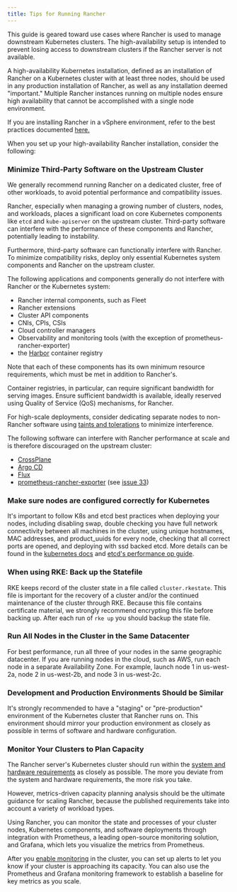 ```yaml
---
title: Tips for Running Rancher
---
```


<head>
  <link rel="canonical" href="https://ranchermanager.docs.rancher.com/reference-guides/best-practices/rancher-server/tips-for-running-rancher"/>
</head>

This guide is geared toward use cases where Rancher is used to manage downstream Kubernetes clusters. The high-availability setup is intended to prevent losing access to downstream clusters if the Rancher server is not available.

A high-availability Kubernetes installation, defined as an installation of Rancher on a Kubernetes cluster with at least three nodes, should be used in any production installation of Rancher, as well as any installation deemed "important." Multiple Rancher instances running on multiple nodes ensure high availability that cannot be accomplished with a single node environment.

If you are installing Rancher in a vSphere environment, refer to the best practices documented [here.](on-premises-rancher-in-vsphere.md)

When you set up your high-availability Rancher installation, consider the following:

### Minimize Third-Party Software on the Upstream Cluster

We generally recommend running Rancher on a dedicated cluster, free of other workloads, to avoid potential performance and compatibility issues.

Rancher, especially when managing a growing number of clusters, nodes, and workloads, places a significant load on core Kubernetes components like `etcd` and `kube-apiserver` on the upstream cluster. Third-party software can interfere with the performance of these components and Rancher, potentially leading to instability.

Furthermore, third-party software can functionally interfere with Rancher. To minimize compatibility risks, deploy only essential Kubernetes system components and Rancher on the upstream cluster.

The following applications and components generally do not interfere with Rancher or the Kubernetes system:
 * Rancher internal components, such as Fleet
 * Rancher extensions
 * Cluster API components
 * CNIs, CPIs, CSIs
 * Cloud controller managers
 * Observability and monitoring tools (with the exception of prometheus-rancher-exporter)
 * the [Harbor](https://goharbor.io/) container registry

Note that each of these components has its own minimum resource requirements, which must be met in addition to Rancher's.

Container registries, in particular, can require significant bandwidth for serving images. Ensure sufficient bandwidth is available, ideally reserved using Quality of Service (QoS) mechanisms, for Rancher.

For high-scale deployments, consider dedicating separate nodes to non-Rancher software using [taints and tolerations](https://kubernetes.io/docs/concepts/scheduling-eviction/taint-and-toleration/) to minimize interference.

The following software can interfere with Rancher performance at scale and is therefore discouraged on the upstream cluster:
 * [CrossPlane](https://www.crossplane.io/)
 * [Argo CD](https://argoproj.github.io/cd/)
 * [Flux](https://fluxcd.io/)
 * [prometheus-rancher-exporter](https://github.com/David-VTUK/prometheus-rancher-exporter) (see [issue 33](https://github.com/David-VTUK/prometheus-rancher-exporter/issues/33))

### Make sure nodes are configured correctly for Kubernetes
It's important to follow K8s and etcd best practices when deploying your nodes, including disabling swap, double checking you have full network connectivity between all machines in the cluster, using unique hostnames, MAC addresses, and product_uuids for every node, checking that all correct ports are opened, and deploying with ssd backed etcd. More details can be found in the [kubernetes docs](https://kubernetes.io/docs/setup/production-environment/tools/kubeadm/install-kubeadm/#before-you-begin) and [etcd's performance op guide](https://etcd.io/docs/v3.5/op-guide/performance/).

### When using RKE: Back up the Statefile
RKE keeps record of the cluster state in a file called `cluster.rkestate`. This file is important for the recovery of a cluster and/or the continued maintenance of the cluster through RKE. Because this file contains certificate material, we strongly recommend encrypting this file before backing up. After each run of `rke up` you should backup the state file.

### Run All Nodes in the Cluster in the Same Datacenter
For best performance, run all three of your nodes in the same geographic datacenter. If you are running nodes in the cloud, such as AWS, run each node in a separate Availability Zone. For example, launch node 1 in us-west-2a, node 2 in us-west-2b, and node 3 in us-west-2c.

### Development and Production Environments Should be Similar
It's strongly recommended to have a "staging" or "pre-production" environment of the Kubernetes cluster that Rancher runs on. This environment should mirror your production environment as closely as possible in terms of software and hardware configuration.

### Monitor Your Clusters to Plan Capacity
The Rancher server's Kubernetes cluster should run within the [system and hardware requirements](../../../getting-started/installation-and-upgrade/installation-requirements/installation-requirements.md) as closely as possible. The more you deviate from the system and hardware requirements, the more risk you take.

However, metrics-driven capacity planning analysis should be the ultimate guidance for scaling Rancher, because the published requirements take into account a variety of workload types.

Using Rancher, you can monitor the state and processes of your cluster nodes, Kubernetes components, and software deployments through integration with Prometheus, a leading open-source monitoring solution, and Grafana, which lets you visualize the metrics from Prometheus.

After you [enable monitoring](../../../integrations-in-rancher/monitoring-and-alerting/monitoring-and-alerting.md) in the cluster, you can set up alerts to let you know if your cluster is approaching its capacity. You can also use the Prometheus and Grafana monitoring framework to establish a baseline for key metrics as you scale.

